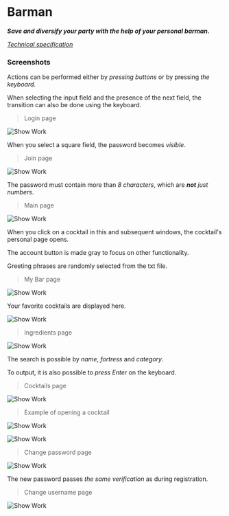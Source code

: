 # Barman

***Save and diversify your party with the help of your personal barman.***

*[Technical specification](/docs/Specification-barman.md)*

### Screenshots

Actions can be performed either by *pressing buttons* or by pressing *the keyboard*.

When selecting the input field and the presence of the next field, the transition can also be done using the keyboard.
> Login page

![Show Work](docs/screenshots/login.png)

When you select a square field, the password becomes *visible*.

> Join page

![Show Work](docs/screenshots/join.png)

The password must contain more than *8 characters*, which are ***not*** *just numbers*.

> Main page

![Show Work](docs/screenshots/main.png)

When you click on a cocktail in this and subsequent windows, the cocktail's personal page opens.

The account button is made gray to focus on other functionality.

Greeting phrases are randomly selected from the txt file.

> My Bar page

![Show Work](docs/screenshots/myBar.png)

Your favorite cocktails are displayed here.

![Show Work](docs/screenshots/empty.png)

> Ingredients page

![Show Work](docs/screenshots/ingredients.png)

The search is possible by *name*, *fortress* and *category*.

To output, it is also possible to *press Enter* on the keyboard.

> Cocktails page

![Show Work](docs/screenshots/cocktails.png)

> Example of opening a cocktail

![Show Work](docs/screenshots/cocktail1.png)

![Show Work](docs/screenshots/cocktail2.png)

> Change password page

![Show Work](docs/screenshots/changePassword.png)

The new password passes *the same verification* as during registration.

> Change username page

![Show Work](docs/screenshots/changeUsername.png)

